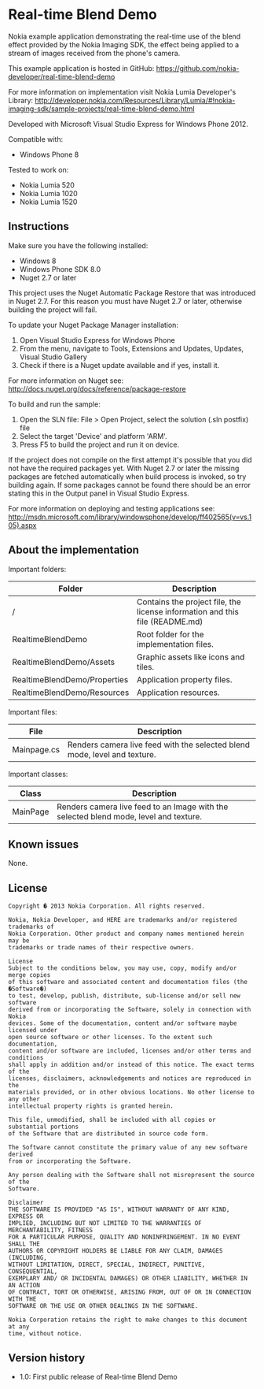 Real-time Blend Demo
=====================

Nokia example application demonstrating the real-time use of the blend effect
provided by the Nokia Imaging SDK, the effect being applied to a stream of
images received from the phone's camera.

This example application is hosted in GitHub:
https://github.com/nokia-developer/real-time-blend-demo

For more information on implementation visit Nokia Lumia Developer's Library:
http://developer.nokia.com/Resources/Library/Lumia/#!nokia-imaging-sdk/sample-projects/real-time-blend-demo.html

Developed with Microsoft Visual Studio Express for Windows Phone 2012.

Compatible with:

 * Windows Phone 8

Tested to work on:

 * Nokia Lumia 520
 * Nokia Lumia 1020
 * Nokia Lumia 1520


Instructions
------------

Make sure you have the following installed:

* Windows 8
* Windows Phone SDK 8.0
* Nuget 2.7 or later

This project uses the Nuget Automatic Package Restore that was introduced in Nuget 2.7.
For this reason you must have Nuget 2.7 or later, otherwise building the project will fail.

To update your Nuget Package Manager installation:

1. Open Visual Studio Express for Windows Phone
2. From the menu, navigate to Tools, Extensions and Updates, Updates, Visual Studio Gallery
3. Check if there is a Nuget update available and if yes, install it.

For more information on Nuget see: http://docs.nuget.org/docs/reference/package-restore

To build and run the sample:

1. Open the SLN file:
   File > Open Project, select the solution (.sln postfix) file
2. Select the target 'Device' and platform 'ARM'.
3. Press F5 to build the project and run it on device.

If the project does not compile on the first attempt it's possible that you
did not have the required packages yet. With Nuget 2.7 or later the missing
packages are fetched automatically when build process is invoked, so try
building again. If some packages cannot be found there should be an
error stating this in the Output panel in Visual Studio Express.

For more information on deploying and testing applications see:
http://msdn.microsoft.com/library/windowsphone/develop/ff402565(v=vs.105).aspx


About the implementation
------------------------

Important folders:

| Folder | Description |
| ------ | ----------- |
| / | Contains the project file, the license information and this file (README.md) |
| RealtimeBlendDemo | Root folder for the implementation files.  |
| RealtimeBlendDemo/Assets | Graphic assets like icons and tiles. |
| RealtimeBlendDemo/Properties | Application property files. |
| RealtimeBlendDemo/Resources | Application resources. |

Important files:

| File | Description |
| ---- | ----------- |
| Mainpage.cs | Renders camera live feed with the selected blend mode, level and texture. |

Important classes:

| Class | Description |
| ----- | ----------- |
| MainPage | Renders camera live feed to an Image with the selected blend mode, level and texture. |


Known issues
------------

None.


License
-------

    Copyright � 2013 Nokia Corporation. All rights reserved.
    
    Nokia, Nokia Developer, and HERE are trademarks and/or registered trademarks of
    Nokia Corporation. Other product and company names mentioned herein may be
    trademarks or trade names of their respective owners.
    
    License
    Subject to the conditions below, you may use, copy, modify and/or merge copies
    of this software and associated content and documentation files (the �Software�)
    to test, develop, publish, distribute, sub-license and/or sell new software
    derived from or incorporating the Software, solely in connection with Nokia
    devices. Some of the documentation, content and/or software maybe licensed under
    open source software or other licenses. To the extent such documentation,
    content and/or software are included, licenses and/or other terms and conditions
    shall apply in addition and/or instead of this notice. The exact terms of the
    licenses, disclaimers, acknowledgements and notices are reproduced in the
    materials provided, or in other obvious locations. No other license to any other
    intellectual property rights is granted herein.
    
    This file, unmodified, shall be included with all copies or substantial portions
    of the Software that are distributed in source code form.
    
    The Software cannot constitute the primary value of any new software derived
    from or incorporating the Software.
    
    Any person dealing with the Software shall not misrepresent the source of the
    Software.
    
    Disclaimer
    THE SOFTWARE IS PROVIDED "AS IS", WITHOUT WARRANTY OF ANY KIND, EXPRESS OR
    IMPLIED, INCLUDING BUT NOT LIMITED TO THE WARRANTIES OF MERCHANTABILITY, FITNESS
    FOR A PARTICULAR PURPOSE, QUALITY AND NONINFRINGEMENT. IN NO EVENT SHALL THE
    AUTHORS OR COPYRIGHT HOLDERS BE LIABLE FOR ANY CLAIM, DAMAGES (INCLUDING,
    WITHOUT LIMITATION, DIRECT, SPECIAL, INDIRECT, PUNITIVE, CONSEQUENTIAL,
    EXEMPLARY AND/ OR INCIDENTAL DAMAGES) OR OTHER LIABILITY, WHETHER IN AN ACTION
    OF CONTRACT, TORT OR OTHERWISE, ARISING FROM, OUT OF OR IN CONNECTION WITH THE
    SOFTWARE OR THE USE OR OTHER DEALINGS IN THE SOFTWARE.
    
    Nokia Corporation retains the right to make changes to this document at any
    time, without notice.


Version history
---------------

* 1.0: First public release of Real-time Blend Demo
